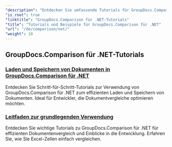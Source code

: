 ```yaml
---
"description": "Entdecken Sie umfassende Tutorials für GroupDocs.Comparison für .NET, die mühelos einen effizienten Vergleich, die Verwaltung und die Integration von Dokumenten und Ordnern ermöglichen."
"is_root": true
"linktitle": "GroupDocs.Comparison für .NET-Tutorials"
"title": "Tutorials und Beispiele für GroupDocs.Comparison für .NET"
"url": "/de/comparison/net/"
"weight": 10
---
```


## GroupDocs.Comparison für .NET-Tutorials 
### [Laden und Speichern von Dokumenten in GroupDocs.Comparison für .NET](./load-and-save-documents/)
Entdecken Sie Schritt-für-Schritt-Tutorials zur Verwendung von GroupDocs.Comparison für .NET zum effizienten Laden und Speichern von Dokumenten. Ideal für Entwickler, die Dokumentvergleiche optimieren möchten.
### [Leitfaden zur grundlegenden Verwendung](./guide-to-basic-usage/)
Entdecken Sie wichtige Tutorials zu GroupDocs.Comparison für .NET für effizienten Dokumentenvergleich und Einblicke in die Entwicklung. Erfahren Sie, wie Sie Excel-Zellen einfach vergleichen.